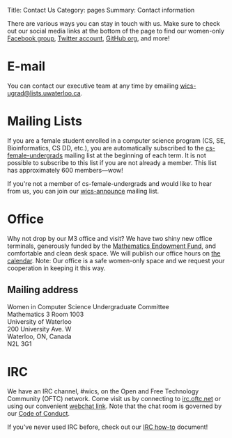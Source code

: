 Title: Contact Us
Category: pages
Summary: Contact information

There are various ways you can stay in touch with us. Make sure to check out 
our social media links at the bottom of the page to find our women-only 
[Facebook group](https://www.facebook.com/groups/wicsUW), [Twitter 
account](https://twitter.com/wicsuw), [GitHub org](https://github.com/wics-uw), 
and more!

# E-mail #

You can contact our executive team at any time by emailing 
[wics-ugrad@lists.uwaterloo.ca](mailto:wics-ugrad@lists.uwaterloo.ca). 

# Mailing Lists #

If you are a female student enrolled in a computer science program (CS, SE, 
Bioinformatics, CS DD, etc.), you are automatically subscribed to the 
[cs-female-undergrads](https://lists.uwaterloo.ca/mailman/listinfo/cs-female-undergrads) 
mailing list at the beginning of each term. It is not possible to subscribe to 
this list if you are not already a member. This list has approximately 600 
members&mdash;wow!

If you're not a member of cs-female-undergrads and would like to hear from us, 
you can join our 
[wics-announce](https://lists.uwaterloo.ca/mailman/listinfo/wics-announce) 
mailing list.

# Office #

Why not drop by our M3 office and visit? We have two shiny new office
terminals, generously funded by the [Mathematics Endowment 
Fund](http://www.student.math.uwaterloo.ca/~mefcom/), and comfortable and clean
desk space. We will publish our office hours on [the 
calendar]({filename}/pages/calendar.md). Note: Our office is a safe women-only space and we request your cooperation in keeping it this way.

## Mailing address ##

Women in Computer Science Undergraduate Committee  
Mathematics 3 Room 1003  
University of Waterloo  
200 University Ave. W  
Waterloo, ON, Canada  
N2L 3G1 

# IRC #

We have an IRC channel, #wics, on the Open and Free Technology Community (OFTC) 
network. Come visit us by connecting to [irc.oftc.net](http://www.oftc.net/) or 
using our convenient [webchat link](http://webchat.oftc.net/?channels=wics). 
Note that the chat room is governed by our [Code of 
Conduct]({filename}/pages/code-of-conduct.md).

If you've never used IRC before, check out our [IRC 
how-to]({filename}/pages/irc.md) document!
